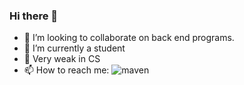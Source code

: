 ### Hi there 👋

<!--
**coderhare/coderhare** is a ✨ _special_ ✨ repository because its `README.md` (this file) appears on your GitHub profile.

Here are some ideas to get you started:


- 🤔 I’m looking for help with ...
- 💬 Ask me about ...
- 📫 How to reach me: ...
- 😄 Pronouns: ...
- ⚡ Fun fact: ...
-->
- 👯 I’m looking to collaborate on back end programs.
- 🔭 I’m currently a student
- 🌱 Very weak in CS
- 📫 How to reach me: ![maven](https://img.shields.io/badge/-1136153224%40qq.com-green)
